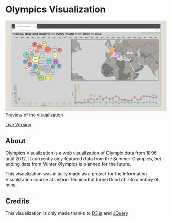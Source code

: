 # Olympics Visualization

![screenshot](https://raw.githubusercontent.com/DanyBoss/olympics-visualization/master/preview.png)
Preview of the visualization

[Live Version](https://danyboss.github.io/olympics/)

## About
Olympics Visualization is a web visualization of Olympic data from 1896 until 2012. It currrently only featured data from the Summer Olympics, but adding data from Winter Olympics is planned for the future.

This visualization was initially made as a project for the Information Visualization course at Lisbon Técnico but turned kind of into a hobby of mine.

## Credits
This visualization is only made thanks to [D3.js](https://d3js.org/) and [JQuery](https://jquery.com/)
